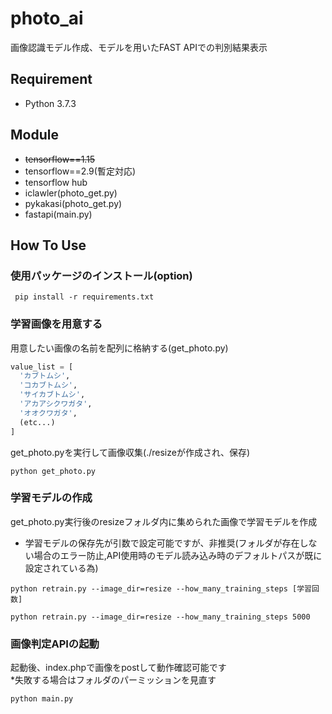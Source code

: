# photo_ai
画像認識モデル作成、モデルを用いたFAST APIでの判別結果表示

## Requirement
- Python 3.7.3

## Module
- ~~tensorflow==1.15~~
- tensorflow==2.9(暫定対応)
- tensorflow hub
- iclawler(photo_get.py)
- pykakasi(photo_get.py)
- fastapi(main.py)

## How To Use

### 使用パッケージのインストール(option)

```
 pip install -r requirements.txt
```

### 学習画像を用意する  
用意したい画像の名前を配列に格納する(get_photo.py)

```python
value_list = [
  'カブトムシ',
  'コカブトムシ',
  'サイカブトムシ',
  'アカアシクワガタ',
  'オオクワガタ',
  (etc...)
]
```  

get_photo.pyを実行して画像収集(./resizeが作成され、保存)

```
python get_photo.py
```

### 学習モデルの作成
get_photo.py実行後のresizeフォルダ内に集められた画像で学習モデルを作成
- 学習モデルの保存先が引数で設定可能ですが、非推奨(フォルダが存在しない場合のエラー防止,API使用時のモデル読み込み時のデフォルトパスが既に設定されている為)

```
python retrain.py --image_dir=resize --how_many_training_steps [学習回数]

python retrain.py --image_dir=resize --how_many_training_steps 5000
```

### 画像判定APIの起動
起動後、index.phpで画像をpostして動作確認可能です  
*失敗する場合はフォルダのパーミッションを見直す

```
python main.py
```

